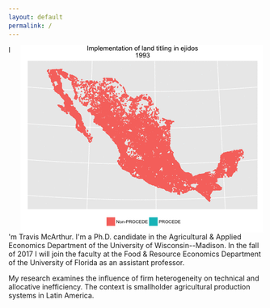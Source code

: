 ```yaml
---
layout: default
permalink: /
---
```


<!--  <img style="float:right" src="/images/output.gif"  /> -->

<img style="float:right;padding-left:20px" src="/images/procede-map/procede-map.gif"  />

I'm Travis McArthur. I'm a Ph.D. candidate in the Agricultural & Applied Economics Department of the University of Wisconsin--Madison. In the fall of 2017 I will join the faculty at the Food & Resource Economics Department of the University of Florida as an assistant professor.

My research examines the influence of firm heterogeneity on technical and allocative inefficiency. The context is smallholder agricultural production systems in Latin America.
